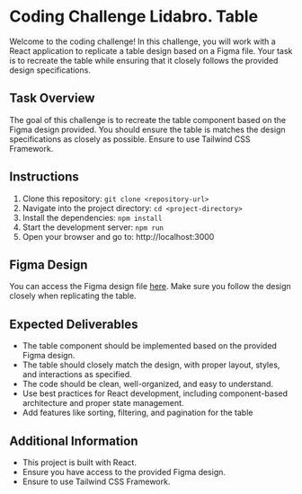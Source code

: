 # Coding Challenge Lidabro. Table

Welcome to the coding challenge! In this challenge, you will work with a React application to replicate a table design based on a Figma file. Your task is to recreate the table while ensuring that it closely follows the provided design specifications.

## Task Overview

The goal of this challenge is to recreate the table component based on the Figma design provided. You should ensure the table is matches the design specifications as closely as possible. Ensure to use Tailwind CSS Framework.

## Instructions

1. Clone this repository:
   `git clone <repository-url>`
2. Navigate into the project directory:
   `cd <project-directory>`
3. Install the dependencies:
   `npm install`
4. Start the development server:
   `npm run`
5. Open your browser and go to:
   http://localhost:3000

## Figma Design

You can access the Figma design file [here](https://www.figma.com/design/toFy9zAvXCFwOqT8xIly0N/Test-Table-Lidabro-Orders?node-id=0-12121&m=dev&t=Yx7rNalq6AEaHqmw-1). Make sure you follow the design closely when replicating the table.

## Expected Deliverables

-   The table component should be implemented based on the provided Figma design.
-   The table should closely match the design, with proper layout, styles, and interactions as specified.
-   The code should be clean, well-organized, and easy to understand.
-   Use best practices for React development, including component-based architecture and proper state management.
-   Add features like sorting, filtering, and pagination for the table

## Additional Information

-   This project is built with React.
-   Ensure you have access to the provided Figma design.
-   Ensure to use Tailwind CSS Framework.
